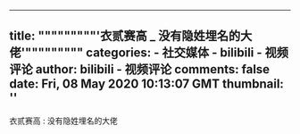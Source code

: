 
---
title: """""""""'衣贰赛高 _ 没有隐姓埋名的大佬'"""""""""
categories: 
    - 社交媒体
    - bilibili - 视频评论
author: bilibili - 视频评论
comments: false
date: Fri, 08 May 2020 10:13:07 GMT
thumbnail: ''
---

<div>   
衣贰赛高 : 没有隐姓埋名的大佬  
</div>
            